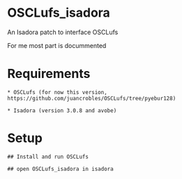 # OSCLufs_isadora
An Isadora patch to interface OSCLufs

For me most part is docummented

# Requirements

    * OSCLufs (for now this version, https://github.com/juancrobles/OSCLufs/tree/pyebur128)

    * Isadora (version 3.0.8 and avobe)

# Setup
    ## Install and run OSCLufs

    ## open OSCLufs_isadora in isadora
